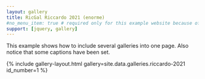 ```yaml
---
layout: gallery
title: RicGal Riccardo 2021 (enorme)
#no_menu_item: true # required only for this example website because of menu construction
support: [jquery, gallery]
---
```


This example shows how to include several galleries into one page. Also notice that some captions have been set.

{% include gallery-layout.html gallery=site.data.galleries.riccardo-2021 id_number=1 %}
